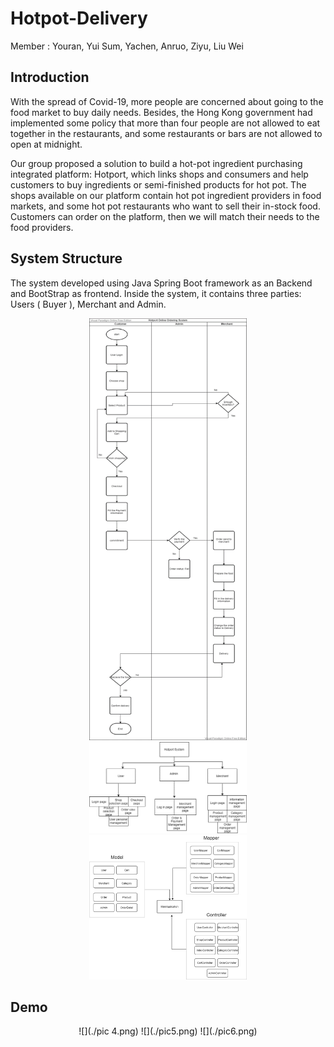 # Hotpot-Delivery
Member : Youran, Yui Sum, Yachen, Anruo, Ziyu, Liu Wei

## Introduction
With the spread of Covid-19, more people are concerned about going to the food market to buy daily needs. Besides, the Hong Kong government had implemented some policy that more than four people are not allowed to eat together in the restaurants, and some restaurants
or bars are not allowed to open at midnight.

Our group proposed a solution to build a hot-pot ingredient purchasing integrated platform: Hotport, which links shops and consumers and help customers to buy ingredients or semi-finished products for hot pot. The shops available on our platform contain hot pot ingredient providers in food markets, and some hot pot restaurants who want to sell their in-stock food.
Customers can order on the platform, then we will match their needs to the food providers.

## System Structure 
The system developed using Java Spring Boot framework as an Backend and BootStrap as frontend. Inside the system, it contains three parties: Users ( Buyer ), Merchant and Admin.
<p align="center">
<img src="./pic1.png" width="50%" height="10%">
<img src="./pic2.png" width="50%" height="10%">
<img src="./pic3.png" width="50%" height="10%">

  
</p>

## Demo
<p align="center">
![](./pic 4.png)
![](./pic5.png)
![](./pic6.png)
  </p>




